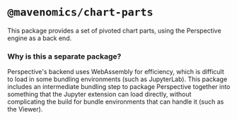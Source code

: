 # `@mavenomics/chart-parts`

This package provides a set of pivoted chart parts, using the Perspective engine
as a back end.

### Why is this a separate package?

Perspective's backend uses WebAssembly for efficiency, which is difficult to
load in some bundling environments (such as JupyterLab). This package includes
an intermediate bundling step to package Perspective together into something
that the Jupyter extension can load directly, without complicating the build for
bundle environments that can handle it (such as the Viewer).
